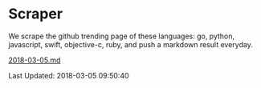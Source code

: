 # Scraper

We scrape the github trending page of these languages: go, python, javascript, swift, objective-c, ruby, and push a markdown result everyday.

[2018-03-05.md](https://github.com/henson/Scraper/blob/master/2018-03-05.md)

Last Updated: 2018-03-05 09:50:40